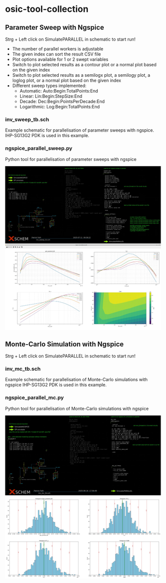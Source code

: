 # osic-tool-collection

## Parameter Sweep with Ngspice
Strg + Left click on SimulatePARALLEL in schematic to start run!
* The number of parallel workers is adjustable
* The given index can sort the result CSV file
* Plot options available for 1 or 2 swept variables
* Switch to plot selected results as a contour plot or a normal plot based on the given index
* Switch to plot selected results as a semilogx plot, a semilogy plot, a loglog plot, or a normal plot based on the given index
* Different sweep types implemented:
  * Automatic:   Auto:Begin:TotalPoints:End
  * Linear:      Lin:Begin:StepSize:End
  * Decade:      Dec:Begin:PointsPerDecade:End
  * Logarithmic: Log:Begin:TotalPoints:End
### inv_sweep_tb.sch
Example schematic for parallelisation of parameter sweeps with ngspice. IHP-SG13G2 PDK is used in this example.
### ngspice_parallel_sweep.py
Python tool for parallelisation of parameter sweeps with ngspice

![Parameter Sweep Schematic](./img/param_sweep_schem.jpg)
![Parameter Sweep Results](./img/param_sweep_res.jpg)

## Monte-Carlo Simulation with Ngspice
Strg + Left click on SimulatePARALLEL in schematic to start run!
### inv_mc_tb.sch
Example schematic for parallelisation of Monte-Carlo simulations with ngspice IHP-SG13G2 PDK is used in this example.
### ngspice_parallel_mc.py
Python tool for parallelisation of Monte-Carlo simulations with ngspice

![Monte-Carlo Simulation Schematic](./img/mc_sim_schem.jpg)
![Monte-Carlo Simulation Results](./img/mc_sim_res.jpg)
